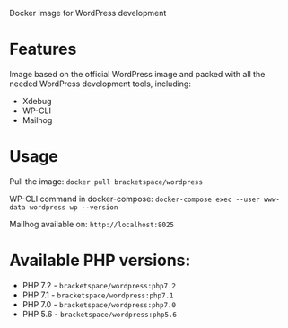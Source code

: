 Docker image for WordPress development

# Features

Image based on the official WordPress image and packed with all the needed WordPress development tools, including:

* Xdebug
* WP-CLI
* Mailhog

# Usage

Pull the image: `docker pull bracketspace/wordpress`

WP-CLI command in docker-compose: `docker-compose exec --user www-data wordpress wp --version`

Mailhog available on: `http://localhost:8025`

# Available PHP versions:

* PHP 7.2 - `bracketspace/wordpress:php7.2`
* PHP 7.1 - `bracketspace/wordpress:php7.1`
* PHP 7.0 - `bracketspace/wordpress:php7.0`
* PHP 5.6 - `bracketspace/wordpress:php5.6`
